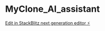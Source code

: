 # MyClone_AI_assistant

[Edit in StackBlitz next generation editor ⚡️](https://stackblitz.com/~/github.com/tpdph/MyClone_AI_assistant)